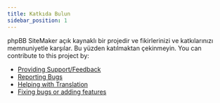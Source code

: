 ```yaml
---
title: Katkıda Bulun
sidebar_position: 1
---
```


phpBB SiteMaker açık kaynaklı bir projedir ve fikirlerinizi ve katkılarınızı memnuniyetle karşılar. Bu yüzden katılmaktan çekinmeyin. You can contribute to this project by:

* [Providing Support/Feedback](https://www.phpbb.com/customise/db/extension/phpbb_sitemaker_2)
* [Reporting Bugs](https://github.com/blitze/phpBB-ext-sitemaker/issues)
* [Helping with Translation](./translators.md)
* [Fixing bugs or adding features](./pull-requests.md)
